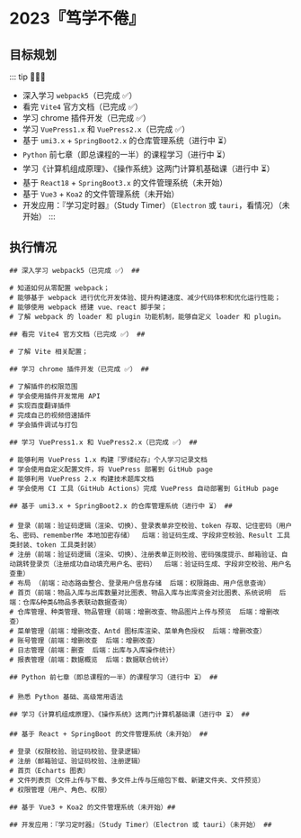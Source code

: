 # 2023『笃学不倦』<Badge text="2023"/>

## 目标规划

::: tip 💬💬💬

- 深入学习 `webpack5`（已完成 ✅）
- 看完 `Vite4` 官方文档（已完成 ✅）
- 学习 chrome 插件开发（已完成 ✅）
- 学习 `VuePress1.x` 和 `VuePress2.x`（已完成 ✅）
- 基于 `umi3.x` + `SpringBoot2.x` 的仓库管理系统（进行中 ⏳️）
- `Python` 前七章（即总课程的一半）的课程学习（进行中 ⏳️）
- 学习《计算机组成原理》、《操作系统》这两门计算机基础课（进行中 ⏳️）
- 基于 `React18` + `SpringBoot3.x` 的文件管理系统（未开始）
- 基于 `Vue3` + `Koa2` 的文件管理系统（未开始）
- 开发应用：『学习定时器』（Study Timer）（`Electron` 或 `tauri`，看情况）（未开始）
:::

## 执行情况

```sh{1}
## 深入学习 webpack5（已完成 ✅） ##

# 知道如何从零配置 webpack；
# 能够基于 webpack 进行优化开发体验、提升构建速度、减少代码体积和优化运行性能；
# 能够使用 webpack 搭建 vue、react 脚手架；
# 了解 webpack 的 loader 和 plugin 功能机制，能够自定义 loader 和 plugin。
```

```sh{1}
## 看完 Vite4 官方文档（已完成 ✅） ##

# 了解 Vite 相关配置；
```

```sh{1}
## 学习 chrome 插件开发（已完成 ✅） ##

# 了解插件的权限范围
# 学会使用插件开发常用 API
# 实现百度翻译插件
# 完成自己的视频倍速插件
# 学会插件调试与打包
```

```sh{1}
## 学习 VuePress1.x 和 VuePress2.x（已完成 ✅） ##

# 能够利用 VuePress 1.x 构建『罗缕纪存』个人学习记录文档
# 学会使用自定义配置文件，将 VuePress 部署到 GitHub page
# 能够利用 VuePress 2.x 构建技术题库文档
# 学会使用 CI 工具（GitHub Actions）完成 VuePress 自动部署到 GitHub page
```

```sh{1}
## 基于 umi3.x + SpringBoot2.x 的仓库管理系统（进行中 ⏳️） ##

# 登录（前端：验证码逻辑（渲染、切换）、登录表单非空校验、token 存取、记住密码（用户名、密码、rememberMe 本地加密存储）  后端：验证码生成、字段非空校验、Result 工具类封装、token 工具类封装）
# 注册（前端：验证码逻辑（渲染、切换）、注册表单正则校验、密码强度提示、邮箱验证、自动跳转登录页（注册成功自动填充用户名、密码）  后端：验证码生成、字段非空校验、用户名查重）
# 布局 （前端：动态路由整合、登录用户信息存储  后端：权限路由、用户信息查询）
# 首页（前端：物品入库与出库数量对比图表、物品入库与出库资金对比图表、系统说明  后端：仓库&种类&物品多表联动数据查询）
# 仓库管理、种类管理、物品管理（前端：增删改查、物品图片上传与预览  后端：增删改查）
# 菜单管理（前端：增删改查、Antd 图标库渲染、菜单角色授权  后端：增删改查）
# 账号管理（前端：增删改查  后端：增删改查）
# 日志管理（前端：删查  后端：出库与入库操作统计）
# 报表管理（前端：数据概览  后端：数据联合统计）
```

```sh{1}
## Python 前七章（即总课程的一半）的课程学习（进行中 ⏳️） ##

# 熟悉 Python 基础、高级常用语法
```

```sh{1}
## 学习《计算机组成原理》、《操作系统》这两门计算机基础课（进行中 ⏳️） ##
```

```sh{1}
## 基于 React + SpringBoot 的文件管理系统（未开始） ##

# 登录（权限校验、验证码校验、登录逻辑）
# 注册（邮箱验证、验证码校验、注册逻辑）
# 首页（Echarts 图表）
# 文件列表页（文件上传与下载、多文件上传与压缩包下载、新建文件夹、文件预览）
# 权限管理（用户、角色、权限）
```

```sh{1}
## 基于 Vue3 + Koa2 的文件管理系统（未开始）##
```

```sh{1}
## 开发应用：『学习定时器』（Study Timer）（Electron 或 tauri）（未开始） ##
```
